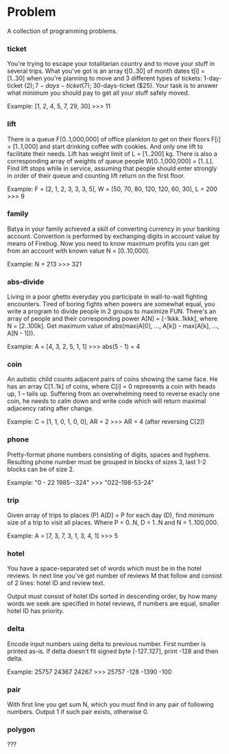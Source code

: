 Problem
======

A collection of programming problems.

### ticket

You're trying to escape your totalitarian country and to move your stuff
in several trips. What you've got is an array t[0..30] of month dates t[i] = [1..30]
when you're planning to move and 3 different types of tickets: 1-day-ticket ($2);
7-days-ticket ($7); 30-days-ticket ($25). Your task is to answer what minimum
you should pay to get all your stuff safely moved.

Example: [1, 2, 4, 5, 7, 29, 30] >>> 11

### lift

There is a queue F[0..1,000,000] of office plankton to get on their floors F[i] = [1..1,000]
and start drinking coffee with cookies. And only one lift to facilitate their needs.
Lift has weight limit of L = [1..200] kg. There is also a corresponding array of
weights of queue people W[0..1,000,000] = [1..L]. Find lift stops while in service,
assuming that people should enter strongly in order of their queue
and counting lift return on the first floor.

Example: F = [2, 1, 2, 3, 3, 3, 5], W = [50, 70, 80, 120, 120, 60, 30], L = 200 >>> 9

### family

Batya in your family achieved a skill of converting currency in your banking account.
Convertion is performed by exchanging digits in account value by means of Firebug.
Now you need to know maximum profits you can get from an account with known value N = [0..10,000].

Example: N = 213 >>> 321

### abs-divide

Living in a poor ghetto everyday you participate in wall-to-wall fighting encounters.
Tired of boring fights when powers are somewhat equal, you write a program to divide people
in 2 groups to maximize FUN.
There's an array of people and their corresponding power A[N] = [-1kkk..1kkk],
where N = [2..100k].
Get maximum value of abs(max(A[0], ..., A[k]) - max(A[k], ..., A[N - 1])).

Example: A = [4, 3, 2, 5, 1, 1] >>> abs(5 - 1) = 4

### coin

An autistic child counts adjacent pairs of coins showing the same face.
He has an array C[1..1k] of coins, where C[i] = 0 represents a coin with heads up, 1 – tails up.
Suffering from an overwhelming need to reverse exacly one coin, he needs to calm down and
write code which will return maximal adjacency rating after change.

Example: C = [1, 1, 0, 1, 0, 0], AR = 2 >>> AR = 4 (after reversing C[2])

### phone

Pretty-format phone numbers consisting of digits, spaces and hyphens.
Resulting phone number must be grouped in blocks of sizes 3,
last 1-2 blocks can be of size 2.

Example: "0 - 22 1985--324" >>> "022-198-53-24"

### trip

Given array of trips to places (P) A[D] = P for each day (D),
find minimum size of a trip to visit all places.
Where P = 0..N, D = 1..N and N = 1..100,000.

Example: A = [7, 3, 7, 3, 1, 3, 4, 1] >>> 5

### hotel

You have a space-separated set of words which must be in the hotel reviews.
In next line you've got number of reviews M that follow and consist of 2 lines:
hotel ID and review text.

Output must consist of hotel IDs sorted in descending order, by how many words we seek are
specified in hotel reviews, if numbers are equal, smaller hotel ID has priority.

### delta

Encode input numbers using delta to previous number. First number is printed as-is.
If delta doesn't fit signed byte [-127..127], print -128 and then delta.

Example: 25757 24367 24267 >>> 25757 -128 -1390 -100

### pair

With first line you get sum N, which you must find in any pair of following numbers.
Output 1 if such pair exists, otherwise 0.

### polygon

???
